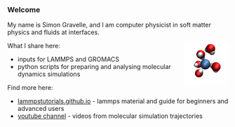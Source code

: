 ### Welcome

My name is Simon Gravelle, and I am computer physicist in soft matter physics and fluids at interfaces. 

<a href="webp">
  <img src="webp/dancingmolecules.webp" align="right" width="20%"/>
</a>

What I share here:

- inputs for LAMMPS and GROMACS
- python scripts for preparing and analysing molecular dynamics simulations

Find more here:

- [lammpstutorials.github.io](https://www.lammpstutorials.github.io) - lammps material and guide for beginners and advanced users
- [youtube channel](https://www.youtube.com/c/SimonGravelle) - videos from molecular simulation trajectories 

<!--

[![YouTube Channel Views](https://img.shields.io/youtube/channel/views/UCLmK_9wpyLVpcP7BPgN6BIw?label=youtube%20views&style=plastic)](https://www.youtube.com/c/SimonGravelle) [![YouTube Channel Subscribers](https://img.shields.io/youtube/channel/subscribers/UCLmK_9wpyLVpcP7BPgN6BIw?label=youtube%20subscribers&style=plastic)](https://www.youtube.com/c/SimonGravelle) 

<a href="lammpstutorials.github.io" style="text-decoration:none">lammpstutorials.github.io</a>

-->
